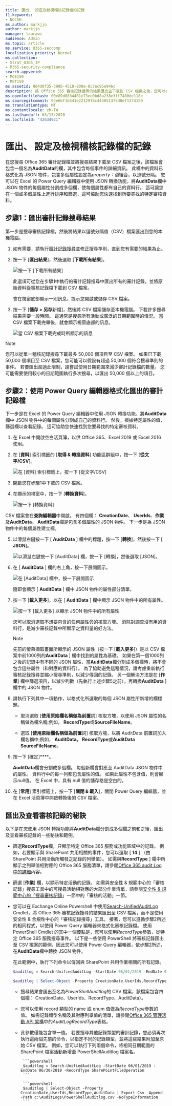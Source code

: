```yaml
---
title: 匯出、 設定及檢視稽核記錄檔的記錄
f1.keywords:
- NOCSH
ms.author: markjjo
author: markjjo
manager: laurawi
audience: Admin
ms.topic: article
ms.service: O365-seccomp
localization_priority: Normal
ms.collection:
- Strat_O365_IP
- M365-security-compliance
search.appverid:
- MOE150
- MET150
ms.assetid: 0d4d0f35-390b-4518-800e-0c7ec95e946c
description: 將 Office 365 審核記錄搜尋的結果匯出並下載到 CSV 檔案之後，您可以在 Excel 的 Power Query 編輯器中使用 JSON 轉換功能，將 AuditData 欄中的每個屬性分割成自己的資料行。 這可協助您快速找到您要尋找的特定審核資料。
ms.openlocfilehash: 00e89d0834461e73ee0bd8a238e3ff7480de118e
ms.sourcegitcommit: 93e6bf1b541e22129f8c443051375d0ef1374150
ms.translationtype: MT
ms.contentlocale: zh-TW
ms.lasthandoff: 03/13/2020
ms.locfileid: "42634921"
---
```

# <a name="export-configure-and-view-audit-log-records"></a>匯出、 設定及檢視稽核記錄檔的記錄

在您搜尋 Office 365 審計記錄檔並將搜尋結果下載至 CSV 檔案之後，該檔案會包含一個名為**AuditData**的欄，其中包含每個事件的詳細資訊。 此欄中的資料已格式化為 JSON 物件，包含多個屬性設定為*property：值*組合，以逗號分隔。 您可以在 Excel 的 Power Query 編輯器中使用 JSON 轉換功能，將**AuditData**欄中 JSON 物件的每個屬性分割成多個欄，使每個屬性都有自己的資料行。 這可讓您在一個或多個屬性上進行排序和篩選，這可協助您快速找到所要尋找的特定審核資料。

## <a name="step-1-export-audit-log-search-results"></a>步驟1：匯出審計記錄搜尋結果

第一步是搜尋審核記錄檔，然後將結果以逗號分隔值（CSV）檔案匯出到您的本機電腦。
  
1. 如有需要，請執行[審計記錄搜尋](search-the-audit-log-in-security-and-compliance.md#search-the-audit-log)並修正搜尋準則，直到您有需要的結果為止。
    
2. 按一下 [**匯出結果**]，然後選取 [**下載所有結果**]。 
    
   ![按一下 [下載所有結果]](../media/ExportAuditSearchResults.png)

   此選項可從您在步驟1中執行的審計記錄搜尋中匯出所有的審計記錄，並將原始資料從審核記錄檔下載到 CSV 檔案。 

   會在視窗底部顯示一則訊息，提示您開啟或儲存 CSV 檔案。 

3. 按一下 [**儲存 > 另存**新檔]，然後將 CSV 檔案儲存至本機電腦。 下載許多搜尋結果需要一段時間。 這通常是搜尋所有活動或廣泛的日期範圍時的情況。 當 CSV 檔案下載完畢後，就會顯示視窗底部的訊息。
 
   ![當 CSV 檔案下載完成時所顯示的訊息](../media/ExportAuditSearchResultsFinish.png)

> [!NOTE]
  > 您可以從單一稽核記錄搜尋下載最多 50,000 個項目至 CSV 檔案。 如果已下載 50,000 個項目至 CSV 檔案，您可能可以假設有超過 50,000 個符合搜尋準則的事件。 若要匯出超過此限制，請嘗試使用日期範圍來減少審計記錄檔的數量。 您可能需要使用較小的日期範圍執行多次搜尋，以匯出 50,000 個以上的項目。

## <a name="step-2-format-the-exported-audit-log-using-the-power-query-editor"></a>步驟2：使用 Power Query 編輯器格式化匯出的審計記錄檔

下一步是在 Excel 的 Power Query 編輯器中使用 JSON 轉換功能，將**AuditData**欄中 JSON 物件中的每個屬性分割成自己的資料行。 然後，根據特定屬性的值，篩選欄以查看記錄。 這可協助您快速找到您要尋找的特定審核資料。

1. 在 Excel 中開啟空白活頁簿，以供 Office 365、Excel 2019 或 Excel 2016 使用。
    
2.  在 [**資料**] 索引標籤的 [**取得 & 轉換資料**] 功能區群組中，按一下 [**從文字/CSV**]。

    ![在 [資料] 索引標籤上，按一下 [從文字/CSV]](../media/JSONTransformOpenCSVFile.png)

3. 開啟您在步驟1中下載的 CSV 檔案。
    
4. 在顯示的視窗中，按一下 [**轉換資料**]。

   ![按一下 [轉換資料]](../media/JSONOpenPowerQuery.png)

CSV 檔案會在**查詢編輯器**中開啟。 有四個欄： **CreationDate**、 **UserIds**、**作業**及**AuditData**。 **AuditData**欄是包含多個屬性的 JSON 物件。 下一步是為 JSON 物件中的每個屬性建立欄。
    
5. 以滑鼠右鍵按一下 [ **AuditData** ] 欄中的標題，按一下 [**轉換**]，然後按一下 [ **JSON**]。 
 
   ![以滑鼠右鍵按一下 [AuditData] 欄，按一下 [轉換]，然後選取 [JSON]。](../media/JSONTransform.png)

6. 在 [ **AuditData** ] 欄的右上角，按一下展開圖示。
    
   ![在 [AuditData] 欄中，按一下展開圖示](../media/JSONTransformExpandIcon.png)

   隨即會顯示 [ **AuditData** ] 欄中 JSON 物件的屬性部分清單。

7. 按一下 [**載入更多**]，以在 [ **AuditData** ] 欄中顯示 JSON 物件中的所有屬性。

   ![按一下 [載入更多] 以顯示 JSON 物件中的所有屬性](../media/JSONTransformLoadJSONProperties.png)

   您可以取消選取不想要包含的任何屬性旁的核取方塊。 消除對調查沒有用的資料行，是減少審核記錄中所顯示之資料量的好方法。 

   > [!NOTE]
   > 先前的螢幕擷取畫面所顯示的 JSON 屬性（按一下 [**載入更多**]）是以 CSV 檔案中前1000列的**AuditData** ] 欄中找到的屬性為基礎。 如果在第一個1000列之後的記錄中有不同的 JSON 屬性，當**AuditData**欄分割成多個欄時，將不會包含這些屬性（和對應的資料行）。 為了協助避免這種情況，請考慮重新執行審核記錄搜尋並縮小搜尋準則，以減少傳回的記錄。 另一個解決方法是在 [**作業**] 欄中篩選項目，以減少列數（先執行上述步驟5之前），再轉換**AuditData** ] 欄中的 JSON 物件。

8. 請執行下列其中一項動作，以格式化所選取的每個 JSON 屬性所新增的欄標題。

    - 取消選取 [**使用原始欄名稱做為前置**詞] 核取方塊，以使用 JSON 屬性的名稱做為欄名稱;例如， **RecordType**或**SourceFileName**。
    
   - 選取 [**使用原始欄名稱做為前置**詞] 核取方塊，以將 AuditData 前置詞加入欄名稱中;例如， **AuditData。 RecordType**或**AuditData SourceFileName**。

9. 按一下 [確定]****。
    
    **AuditData**欄會分割成多個欄。 每個新欄會對應至 AuditData JSON 物件中的屬性。 資料行中的每一列都包含屬性的值。 如果此屬性不包含值，則會顯示*null*值。 在 Excel 中，具有 null 值的儲存格是空白的。
  
10. 在 [**常用**] 索引標籤上，按一下 [**關閉 & 載入**]，關閉 Power Query 編輯器，並在 Excel 活頁簿中開啟轉換後的 CSV 檔案。 

## <a name="tips-for-exporting-and-viewing-the-audit-log"></a>匯出及查看審核記錄的秘訣

以下是在您使用 JSON 轉換功能將**AuditData**欄分割成多個欄之前和之後，匯出及查看審核記錄的一些秘訣和範例。

- 篩選**RecordType**欄，只顯示特定 Office 365 服務或功能區域中的記錄。 例如，若要顯示與 SharePoint 共用相關的事件，您可以選取 [ **14** ] （由 SharePoint 共用活動所觸發之記錄的列舉值）。 如需與**RecordType** ] 欄中所顯示之列舉值相對應的 Office 365 服務清單，請參閱[Office 365 audit Log 中的詳細](detailed-properties-in-the-office-365-audit-log.md)內容。

- 篩選 [**作業**] 欄，以顯示特定活動的記錄。 如需與安全性 & 規範中心的「審核記錄」搜尋工具中的可搜尋活動相對應的大部分作業清單，請參閱[安全性 & 規範中心的「搜尋審核記錄](search-the-audit-log-in-security-and-compliance.md#audited-activities)」一節中的「審核的活動」一節。

- 您可以在 Exchange Online Powershell 中使用[Search-UnifiedAuditLog](https://docs.microsoft.com/powershell/module/exchange/policy-and-compliance-audit/search-unifiedauditlog) Cmdlet，將 Office 365 審核記錄搜尋的結果匯出至 CSV 檔案，而不是使用安全性 & 合規性中心的「審核記錄搜尋」工具。 接著，您可以遵循步驟2所述的相同程式，以使用 Power Query 編輯器來格式化審核記錄檔。 使用 PowerShell Cmdlet 的其中一個優點是，您可以使用*RecordType*參數，從特定 Office 365 服務搜尋事件。 以下是一些使用 PowerShell 將審核記錄匯出至 CSV 檔案的範例，因此您可以使用 Power Query 編輯器，依步驟2所述，在**AuditData**欄中轉換 JSON 物件。

   在此範例中，執行下列命令以傳回與 SharePoint 共用作業相關的所有記錄。 
   
   ```powershell
   $auditlog = Search-UnifiedAuditLog -StartDate 06/01/2019 -EndDate 06/30/2019 -RecordType SharePointSharingOperation
   ```

   ```powershell
   $auditlog | Select-Object -Property CreationDate,UserIds,RecordType,AuditData | Export-Csv -Path c:\AuditLogs\PowerShellAuditlog.csv -NoTypeInformation
   ```

   - 搜尋結果會匯出至名為*PowerShellAuditlog*的 CSV 檔案，該檔案包含四個欄： CreationDate、UserIds、RecordType、AuditData）。

   - 您可以使用 record 類型的 name 或 enum 值做為*RecordType*參數的值。 如需記錄類型名稱及其對應列舉值的清單，請參閱[Office 365 管理活動 API 架構](https://docs.microsoft.com/office/office-365-management-api/office-365-management-activity-api-schema#enum-auditlogrecordtype---type-edmint32)中的*AuditLogRecordType*表格。
   
   - 此參數僅能包含單一值。 若要搜尋其他記錄類型的審計記錄，您必須再次執行這兩個先前的命令，以指定不同的記錄類型，並將這些結果附加至原始 CSV 檔案。 例如，您可以執行下列兩個命令，將相同日期範圍的 SharePoint 檔案活動新增至 PowerShellAuditlog 檔案名。

          ```powershell
          $auditlog = Search-UnifiedAuditLog -StartDate 06/01/2019 -EndDate 06/30/2019 -RecordType SharePointFileOperation
          ```

          ```powershell
          $auditlog | Select-Object -Property CreationDate,UserIds,RecordType,AuditData | Export-Csv -Append -Path c:\AuditLogs\PowerShellAuditlog.csv -NoTypeInformation
          ```
